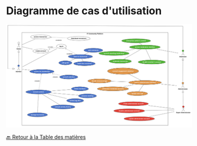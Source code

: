 # Diagramme de cas d'utilisation

<img src="../../Assets/Images/use-case-diagram.png" alt="Diagramme de cas d'utilisation" width="auto">

[🔙 Retour à la Table des matières](../README.md)
